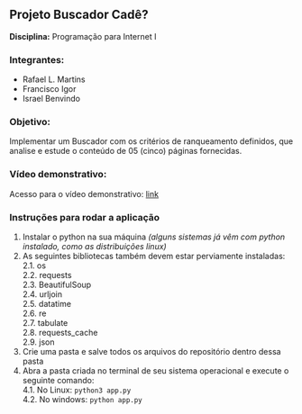 ## Projeto Buscador Cadê?

**Disciplina:** Programação para Internet I

### Integrantes:
- Rafael L. Martins
- Francisco Igor
- Israel Benvindo

### Objetivo:  
Implementar um Buscador com os critérios de ranqueamento definidos, que analise e estude o conteúdo de 05 (cinco) páginas fornecidas.  

### Vídeo demonstrativo:

Acesso para o vídeo demonstrativo: [link](https://drive.google.com/file/d/1yPTmVssFgTv5lbxN9xpBWwt4aJGWCbkP/view?usp=sharing)


### Instruções para rodar a aplicação
1. Instalar o python na sua máquina *(alguns sistemas já vêm com python instalado, como as distribuições linux)*  
2. As seguintes bibliotecas também devem estar perviamente instaladas:  
2.1. os  
2.2. requests  
2.3. BeautifulSoup  
2.4. urljoin  
2.5. datatime  
2.6. re  
2.7. tabulate  
2.8. requests_cache  
2.9. json  
3. Crie uma pasta e salve todos os arquivos do repositório dentro dessa pasta  
4. Abra a pasta criada no terminal de seu sistema operacional e execute o seguinte comando:  
4.1. No Linux:  ``` python3 app.py ```  
4.2. No windows:  ``` python app.py ```    
   